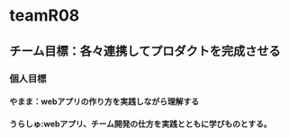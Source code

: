 # teamR08
## チーム目標：各々連携してプロダクトを完成させる
### 個人目標
#### やまま：webアプリの作り方を実践しながら理解する
#### うらしゅ:webアプリ、チーム開発の仕方を実践とともに学びものとする。